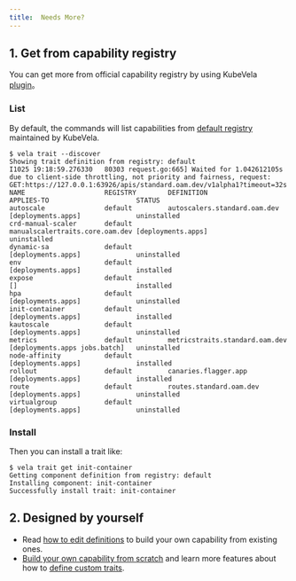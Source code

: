 ```yaml
---
title:  Needs More?
---
```


## 1. Get from capability registry

You can get more from official capability registry by using KubeVela [plugin](../../kubectlplugin)。

### List

By default, the commands will list capabilities from [default registry](https://registry.kubevela.net) maintained by KubeVela.

```shell
$ vela trait --discover
Showing trait definition from registry: default
I1025 19:18:59.276330   80303 request.go:665] Waited for 1.042612105s due to client-side throttling, not priority and fairness, request: GET:https://127.0.0.1:63926/apis/standard.oam.dev/v1alpha1?timeout=32s
NAME                    REGISTRY        DEFINITION                      APPLIES-TO                      STATUS     
autoscale               default         autoscalers.standard.oam.dev    [deployments.apps]              uninstalled
crd-manual-scaler       default         manualscalertraits.core.oam.dev [deployments.apps]              uninstalled
dynamic-sa              default                                         [deployments.apps]              uninstalled
env                     default                                         [deployments.apps]              installed  
expose                  default                                         []                              installed  
hpa                     default                                         [deployments.apps]              uninstalled
init-container          default                                         [deployments.apps]              installed  
kautoscale              default                                         [deployments.apps]              uninstalled
metrics                 default         metricstraits.standard.oam.dev  [deployments.apps jobs.batch]   uninstalled
node-affinity           default                                         [deployments.apps]              installed  
rollout                 default         canaries.flagger.app            [deployments.apps]              installed  
route                   default         routes.standard.oam.dev         [deployments.apps]              uninstalled
virtualgroup            default                                         [deployments.apps]              uninstalled
```

### Install

Then you can install a trait like:

```shell
$ vela trait get init-container
Getting component definition from registry: default
Installing component: init-container
Successfully install trait: init-container
```

## 2. Designed by yourself

* Read [how to edit definitions](../../platform-engineers/cue/definition-edit) to build your own capability from existing ones.
* [Build your own capability from scratch](../../platform-engineers/cue/advanced)
  and learn more features about how to [define custom traits](../../platform-engineers/traits/customize-trait).
